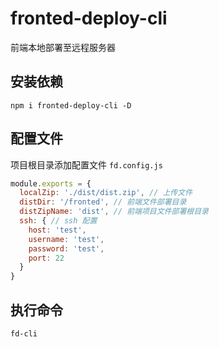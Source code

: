 # fronted-deploy-cli

前端本地部署至远程服务器

## 安装依赖

```
npm i fronted-deploy-cli -D

```

## 配置文件

项目根目录添加配置文件 `fd.config.js`

```js
module.exports = {
  localZip: './dist/dist.zip', // 上传文件
  distDir: '/fronted', // 前端文件部署目录
  distZipName: 'dist', // 前端项目文件部署根目录
  ssh: { // ssh 配置
    host: 'test',
    username: 'test',
    password: 'test',
    port: 22
  }
}
```

## 执行命令

```
fd-cli
```